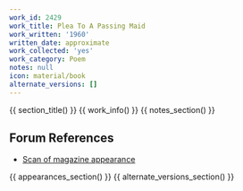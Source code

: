 ```yaml
---
work_id: 2429
work_title: Plea To A Passing Maid
work_written: '1960'
written_date: approximate
work_collected: 'yes'
work_category: Poem
notes: null
icon: material/book
alternate_versions: []
---
```


{{ section_title() }}
{{ work_info() }}
{{ notes_section() }}
## Forum References
- [Scan of magazine appearance](https://bukowskiforum.com/threads/coastlines-no-14-1960.12654/)

{{ appearances_section() }}
{{ alternate_versions_section() }}